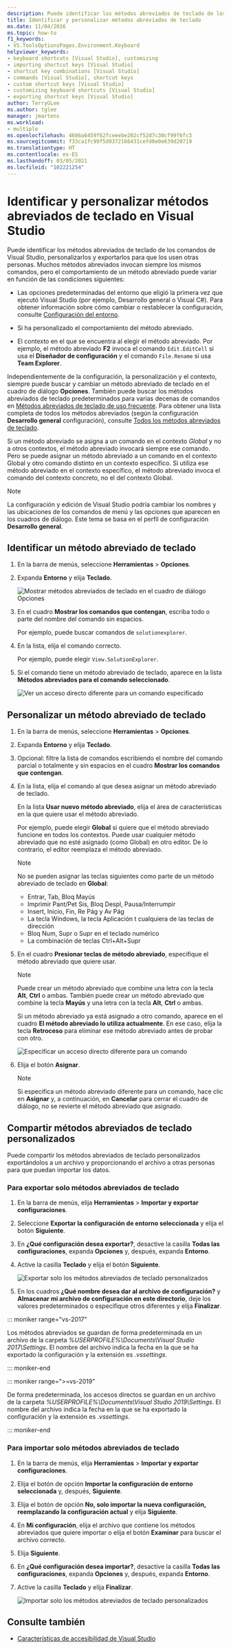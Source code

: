 ```yaml
---
description: Puede identificar los métodos abreviados de teclado de los comandos de Visual Studio, personalizarlos y exportarlos para que los usen otras personas.
title: Identificar y personalizar métodos abreviados de teclado
ms.date: 11/04/2016
ms.topic: how-to
f1_keywords:
- VS.ToolsOptionsPages.Environment.Keyboard
helpviewer_keywords:
- keyboard shortcuts [Visual Studio], customizing
- importing shortcut keys [Visual Studio]
- shortcut key combinations [Visual Studio]
- commands [Visual Studio], shortcut keys
- custom shortcut keys [Visual Studio]
- customizing keyboard shortcuts [Visual Studio]
- exporting shortcut keys [Visual Studio]
author: TerryGLee
ms.author: tglee
manager: jmartens
ms.workload:
- multiple
ms.openlocfilehash: 4686a6459f62fceeebe202cf52d7c30cf99f6fc3
ms.sourcegitcommit: f33ca1fc99f5d9372166431cefd0e0e639d20719
ms.translationtype: HT
ms.contentlocale: es-ES
ms.lasthandoff: 03/05/2021
ms.locfileid: "102221254"
---
```

# <a name="identify-and-customize-keyboard-shortcuts-in-visual-studio"></a>Identificar y personalizar métodos abreviados de teclado en Visual Studio

Puede identificar los métodos abreviados de teclado de los comandos de Visual Studio, personalizarlos y exportarlos para que los usen otras personas. Muchos métodos abreviados invocan siempre los mismos comandos, pero el comportamiento de un método abreviado puede variar en función de las condiciones siguientes:

- Las opciones predeterminadas del entorno que eligió la primera vez que ejecutó Visual Studio (por ejemplo, Desarrollo general o Visual C#). Para obtener información sobre cómo cambiar o restablecer la configuración, consulte [Configuración del entorno](environment-settings.md).

- Si ha personalizado el comportamiento del método abreviado.

- El contexto en el que se encuentra al elegir el método abreviado. Por ejemplo, el método abreviado **F2** invoca el comando `Edit.EditCell` si usa el **Diseñador de configuración** y el comando `File.Rename` si usa **Team Explorer**.

Independientemente de la configuración, la personalización y el contexto, siempre puede buscar y cambiar un método abreviado de teclado en el cuadro de diálogo **Opciones**. También puede buscar los métodos abreviados de teclado predeterminados para varias decenas de comandos en [Métodos abreviados de teclado de uso frecuente](../ide/default-keyboard-shortcuts-for-frequently-used-commands-in-visual-studio.md). Para obtener una lista completa de todos los métodos abreviados (según la configuración **Desarrollo general** configuración), consulte [Todos los métodos abreviados de teclado](../ide/default-keyboard-shortcuts-in-visual-studio.md).

Si un método abreviado se asigna a un comando en el contexto *Global* y no a otros contextos, el método abreviado invocará siempre ese comando. Pero se puede asignar un método abreviado a un comando en el contexto Global y otro comando distinto en un contexto específico. Si utiliza ese método abreviado en el contexto específico, el método abreviado invoca el comando del contexto concreto, no el del contexto Global.

> [!NOTE]
> La configuración y edición de Visual Studio podría cambiar los nombres y las ubicaciones de los comandos de menú y las opciones que aparecen en los cuadros de diálogo. Este tema se basa en el perfil de configuración **Desarrollo general**.

## <a name="identify-a-keyboard-shortcut"></a>Identificar un método abreviado de teclado

1. En la barra de menús, seleccione **Herramientas** > **Opciones**.

2. Expanda **Entorno** y elija **Teclado**.

   ![Mostrar métodos abreviados de teclado en el cuadro de diálogo Opciones](../ide/media/optionskeyboard.png)

3. En el cuadro **Mostrar los comandos que contengan**, escriba todo o parte del nombre del comando sin espacios.

   Por ejemplo, puede buscar comandos de `solutionexplorer`.

4. En la lista, elija el comando correcto.

    Por ejemplo, puede elegir `View.SolutionExplorer`.

5. Si el comando tiene un método abreviado de teclado, aparece en la lista **Métodos abreviados para el comando seleccionado**.

   ![Ver un acceso directo diferente para un comando especificado](../ide/media/viewshortcut.png)

## <a name="customize-a-keyboard-shortcut"></a>Personalizar un método abreviado de teclado

1. En la barra de menús, seleccione **Herramientas** > **Opciones**.

2. Expanda **Entorno** y elija **Teclado**.

3. Opcional: filtre la lista de comandos escribiendo el nombre del comando parcial o totalmente y sin espacios en el cuadro **Mostrar los comandos que contengan**.

4. En la lista, elija el comando al que desea asignar un método abreviado de teclado.

   En la lista **Usar nuevo método abreviado**, elija el área de características en la que quiere usar el método abreviado.

   Por ejemplo, puede elegir **Global** si quiere que el método abreviado funcione en todos los contextos. Puede usar cualquier método abreviado que no esté asignado (como Global) en otro editor. De lo contrario, el editor reemplaza el método abreviado.

   > [!NOTE]
   > No se pueden asignar las teclas siguientes como parte de un método abreviado de teclado en **Global**:
   >
   > - Entrar, Tab, Bloq Mayús
   > - Imprimir Pant/Pet Sis, Bloq Despl, Pausa/Interrumpir
   > - Insert, Inicio, Fin, Re Pág y Av Pág
   > - La tecla Windows, la tecla Aplicación t cualquiera de las teclas de dirección
   > - Bloq Num, Supr o Supr en el teclado numérico
   > - La combinación de teclas Ctrl+Alt+Supr

6. En el cuadro **Presionar teclas de método abreviado**, especifique el método abreviado que quiere usar.

    > [!NOTE]
    > Puede crear un método abreviado que combine una letra con la tecla **Alt**, **Ctrl** o ambas. También puede crear un método abreviado que combine la tecla **Mayús** y una letra con la tecla **Alt**, **Ctrl** o ambas.

     Si un método abreviado ya está asignado a otro comando, aparece en el cuadro **El método abreviado lo utiliza actualmente**. En ese caso, elija la tecla **Retroceso** para eliminar ese método abreviado antes de probar con otro.

    ![Especificar un acceso directo diferente para un comando](../ide/media/reassignshortcut.png)

7. Elija el botón **Asignar**.

    > [!NOTE]
    > Si especifica un método abreviado diferente para un comando, hace clic en **Asignar** y, a continuación, en **Cancelar** para cerrar el cuadro de diálogo, no se revierte el método abreviado que asignado.

## <a name="share-custom-keyboard-shortcuts"></a>Compartir métodos abreviados de teclado personalizados

Puede compartir los métodos abreviados de teclado personalizados exportándolos a un archivo y proporcionando el archivo a otras personas para que puedan importar los datos.

### <a name="to-export-only-keyboard-shortcuts"></a>Para exportar solo métodos abreviados de teclado

1. En la barra de menús, elija **Herramientas** > **Importar y exportar configuraciones**.

2. Seleccione **Exportar la configuración de entorno seleccionada** y elija el botón **Siguiente**.

3. En **¿Qué configuración desea exportar?**, desactive la casilla **Todas las configuraciones**, expanda **Opciones** y, después, expanda **Entorno**.

4. Active la casilla **Teclado** y elija el botón **Siguiente**.

   ![Exportar solo los métodos abreviados de teclado personalizados](../ide/media/exportshortcuts.png)

5. En los cuadros **¿Qué nombre desea dar al archivo de configuración?** y **Almacenar mi archivo de configuración en este directorio**, deje los valores predeterminados o especifique otros diferentes y elija **Finalizar**.

::: moniker range="vs-2017"

Los métodos abreviados se guardan de forma predeterminada en un archivo de la carpeta *%USERPROFILE%\Documents\Visual Studio 2017\Settings*. El nombre del archivo indica la fecha en la que se ha exportado la configuración y la extensión es *.vssettings*.

::: moniker-end

::: moniker range=">=vs-2019"

De forma predeterminada, los accesos directos se guardan en un archivo de la carpeta *%USERPROFILE%\Documents\Visual Studio 2019\Settings*. El nombre del archivo indica la fecha en la que se ha exportado la configuración y la extensión es *.vssettings*.

::: moniker-end

### <a name="to-import-only-keyboard-shortcuts"></a>Para importar solo métodos abreviados de teclado

1. En la barra de menús, elija **Herramientas** > **Importar y exportar configuraciones**.

2. Elija el botón de opción **Importar la configuración de entorno seleccionada** y, después, **Siguiente**.

3. Elija el botón de opción **No, solo importar la nueva configuración, reemplazando la configuración actual** y elija **Siguiente**.

4. En **Mi configuración**, elija el archivo que contiene los métodos abreviados que quiere importar o elija el botón **Examinar** para buscar el archivo correcto.

5. Elija **Siguiente**.

6. En **¿Qué configuración desea importar?**, desactive la casilla **Todas las configuraciones**, expanda **Opciones** y, después, expanda **Entorno**.

7. Active la casilla **Teclado** y elija **Finalizar**.

   ![Importar solo los métodos abreviados de teclado personalizados](../ide/media/importshortcuts.png)

## <a name="see-also"></a>Consulte también

- [Características de accesibilidad de Visual Studio](../ide/reference/accessibility-features-of-visual-studio.md)
